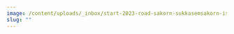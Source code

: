 ```yaml
---
image: /content/uploads/_inbox/start-2023-road-sakorn-sukkasemsakorn-istock-getty-images-1446850843-copy.png
slug: ""
---
```

